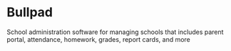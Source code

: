 # Bullpad
School administration software for managing schools that includes parent portal, attendance, homework, grades, report cards, and more
